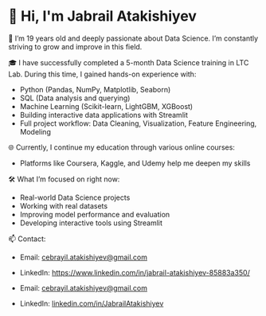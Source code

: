 # 👋 Hi, I'm Jabrail Atakishiyev

🧠 I’m 19 years old and deeply passionate about Data Science. I’m constantly striving to grow and improve in this field.

🎓 I have successfully completed a 5-month Data Science training in LTC Lab. During this time, I gained hands-on experience with:
- Python (Pandas, NumPy, Matplotlib, Seaborn)
- SQL (Data analysis and querying)
- Machine Learning (Scikit-learn, LightGBM, XGBoost)
- Building interactive data applications with Streamlit
- Full project workflow: Data Cleaning, Visualization, Feature Engineering, Modeling

🌐 Currently, I continue my education through various online courses:
- Platforms like Coursera, Kaggle, and Udemy help me deepen my skills

🛠 What I’m focused on right now:
- Real-world Data Science projects
- Working with real datasets
- Improving model performance and evaluation
- Developing interactive tools using Streamlit

📫 Contact:  
- Email: cebrayil.atakishiyev@gmail.com

- LinkedIn: https://www.linkedin.com/in/jabrail-atakishiyev-85883a350/

- Email: cebrayil.atakishiyev@gmail.com
- LinkedIn: [linkedin.com/in/JabrailAtakishiyev](https://www.linkedin.com/in/jabrail-atakishiyev-85883a350/)



<!--
**Jabrail-Atakishiyev/Jabrail-Atakishiyev** is a ✨ _special_ ✨ repository because its `README.md` (this file) appears on your GitHub profile.

Here are some ideas to get you started:

- 🔭 I’m currently working on ...
- 🌱 I’m currently learning ...
- 👯 I’m looking to collaborate on ...
- 🤔 I’m looking for help with ...
- 💬 Ask me about ...
- 📫 How to reach me: ...
- 😄 Pronouns: ...
- ⚡ Fun fact: ...
-->
